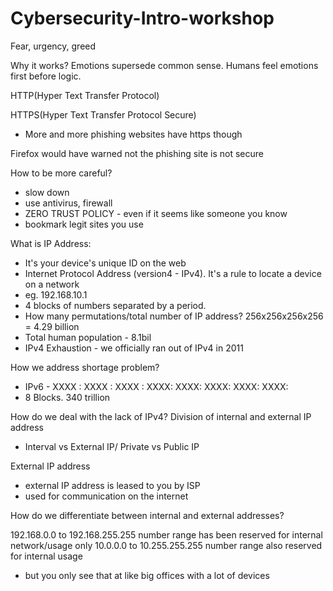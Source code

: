 # Cybersecurity-Intro-workshop



Fear, urgency, greed

Why it works?
Emotions supersede common sense. Humans feel emotions first before logic.


HTTP(Hyper Text Transfer Protocol)

HTTPS(Hyper Text Transfer Protocol Secure)
- More and more phishing websites have https though

Firefox would have warned not the phishing site is not secure

How to be more careful?
- slow down
- use antivirus, firewall
- ZERO TRUST POLICY - even if it seems like someone you know
- bookmark legit sites you use


What is IP Address:
- It's your device's unique ID on the web
- Internet Protocol Address (version4 - IPv4). It's a rule to locate a device on a network
- eg. 192.168.10.1
- 4 blocks of numbers separated by a period.
- How many permutations/total number of IP address? 256x256x256x256 = 4.29 billion
- Total human population - 8.1bil
- IPv4 Exhaustion - we officially ran out of IPv4 in 2011

How we address shortage problem?
- IPv6 - XXXX : XXXX : XXXX : XXXX: XXXX: XXXX:  XXXX: XXXX:
- 8 Blocks. 340 trillion

How do we deal with the lack of IPv4?
Division of internal and external IP address
- Interval vs External IP/ Private vs Public IP

External IP address
- external IP address is leased to you by ISP
- used for communication on the internet


How do we differentiate between internal and external addresses?

192.168.0.0 to 192.168.255.255 number range has been reserved for internal network/usage only
10.0.0.0 to 10.255.255.255 number range also reserved for internal usage
- but you only see that at like big offices with a lot of devices













